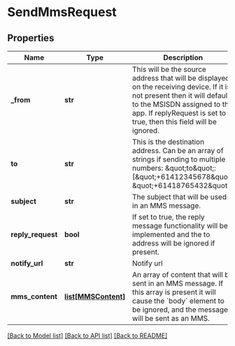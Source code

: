 # SendMmsRequest

## Properties
Name | Type | Description | Notes
------------ | ------------- | ------------- | -------------
**_from** | **str** | This will be the source address that will be displayed on the receiving device. If it is not present then it will default to the MSISDN assigned to the app. If replyRequest is set to true, then this field will be ignored.  | 
**to** | **str** | This is the destination address. Can be an array of strings if sending to multiple numbers: \&quot;to\&quot;:[\&quot;+61412345678\&quot;, \&quot;+61418765432\&quot;]  | 
**subject** | **str** | The subject that will be used in an MMS message. | 
**reply_request** | **bool** | If set to true, the reply message functionality will be implemented and the to address will be ignored if present. | 
**notify_url** | **str** | Notify url | [optional] 
**mms_content** | [**list[MMSContent]**](MMSContent.md) | An array of content that will be sent in an MMS message. If this array is present it will cause the &#x60;body&#x60; element to be ignored, and the message will be sent as an MMS. | 

[[Back to Model list]](../README.md#documentation-for-models) [[Back to API list]](../README.md#documentation-for-api-endpoints) [[Back to README]](../README.md)


